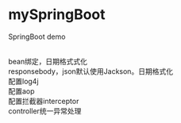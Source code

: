 # mySpringBoot
SpringBoot demo

<br>
bean绑定，日期格式式化<br>
responsebody，json默认使用Jackson。日期格式化<br>
配置log4j<br>
配置aop<br>
配置拦截器interceptor<br>
controller统一异常处理<br>
